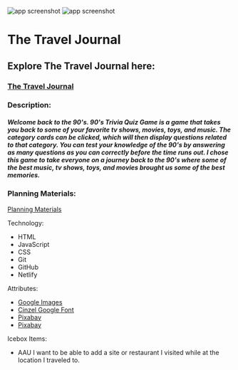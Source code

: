 

![app screenshot](assets/Images/gamescreenshot.png)
![app screenshot](assets/Images/updatedgamescreenshot.png)
# The Travel Journal





## Explore The Travel Journal here:

### [The Travel Journal](https://90striviaquizgame.netlify.app/)


### Description:

##### Welcome back to the 90's. 90's Trivia Quiz Game is a game that takes you back to some of your favorite tv shows, movies, toys, and music. The category cards can be clicked, which will then display questions related to that category. You can test your knowledge of the 90's by answering as many questions as you can  correctly before the time runs out. I chose this game to take everyone on a journey back to the 90's where some of the best music, tv shows, toys, and movies brought us some of the best memories.


### Planning Materials:

[Planning Materials](https://trello.com/invite/b/NjFljpz1/ATTI2704ae0e4df224e63a8b977b7d7751c87BCCE9BC/the-travel-journal)


Technology:

* HTML
* JavaScript
* CSS
* Git
* GitHub
* Netlify


Attributes:
* [Google Images]() 
* [Cinzel Google Font](https://fonts.google.com/selection/embed)
* [Pixabay](https://pixabay.com/sound-effects/search/retro%20games/)
* [Pixabay](https://pixabay.com/sound-effects/search/retro%20games/) 

Icebox Items:
* AAU I want to be able to add a site or restaurant I visited while at the location I traveled to.





